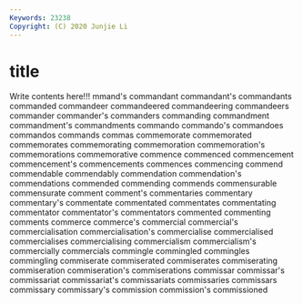 ```yaml
---
Keywords: 23238
Copyright: (C) 2020 Junjie Li
---
```


# title

Write contents here!!!
mmand's 
commandant 
commandant's 
commandants
commanded 
commandeer 
commandeered 
commandeering 
commandeers 
commander 
commander's 
commanders 
commanding 
commandment
commandment's 
commandments 
commando 
commando's 
commandoes 
commandos 
commands 
commas 
commemorate 
commemorated
commemorates 
commemorating 
commemoration 
commemoration's 
commemorations 
commemorative 
commence 
commenced 
commencement 
commencement's
commencements 
commences 
commencing 
commend 
commendable 
commendably 
commendation 
commendation's 
commendations 
commended
commending 
commends 
commensurable 
commensurate 
comment 
comment's 
commentaries 
commentary 
commentary's 
commentate
commentated 
commentates 
commentating 
commentator 
commentator's 
commentators 
commented 
commenting 
comments 
commerce
commerce's 
commercial 
commercial's 
commercialisation 
commercialisation's 
commercialise 
commercialised 
commercialises 
commercialising 
commercialism
commercialism's 
commercially 
commercials 
commingle 
commingled 
commingles 
commingling 
commiserate 
commiserated 
commiserates
commiserating 
commiseration 
commiseration's 
commiserations 
commissar 
commissar's 
commissariat 
commissariat's 
commissariats 
commissaries
commissars 
commissary 
commissary's 
commission 
commission's 
commissioned 
